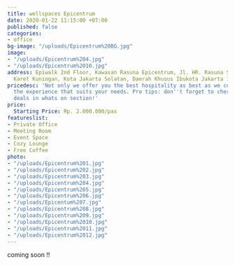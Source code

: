 ```yaml
---
title: wellspaces Epicentrum
date: 2020-01-22 11:15:00 +07:00
published: false
categories:
- office
bg-image: "/uploads/Epicentrum%20BG.jpg"
image:
- "/uploads/Epicentrum%204.jpg"
- "/uploads/Epicentrum%2010.jpg"
address: Epiwalk 2nd Floor, Kawasan Rasuna Epicentrum, Jl. HR. Rasuna Said, RT.2/RW.5,
  Karet Kuningan, Kota Jakarta Selatan, Daerah Khusus Ibukota Jakarta 12940
pricedesc: 'Not only we offer you the best hospitality as best as we could, but also
  the experience that suits your needs. Pro tips: don''t forget to check out our special
  deals in whats on section!'
price:
  Starting Price: Rp. 2.000.000/pax
featureslist:
- Private Office
- Meeting Room
- Event Space
- Cozy Lounge
- Free Coffee
photo:
- "/uploads/Epicentrum%201.jpg"
- "/uploads/Epicentrum%202.jpg"
- "/uploads/Epicentrum%203.jpg"
- "/uploads/Epicentrum%204.jpg"
- "/uploads/Epicentrum%205.jpg"
- "/uploads/Epicentrum%206.jpg"
- "/uploads/Epicentum%207.jpg"
- "/uploads/Epicentrum%208.jpg"
- "/uploads/Epicentrum%209.jpg"
- "/uploads/Epicentrum%2010.jpg"
- "/uploads/Epicentrum%2011.jpg"
- "/uploads/Epicentrum%2012.jpg"
---
```


coming soon !!